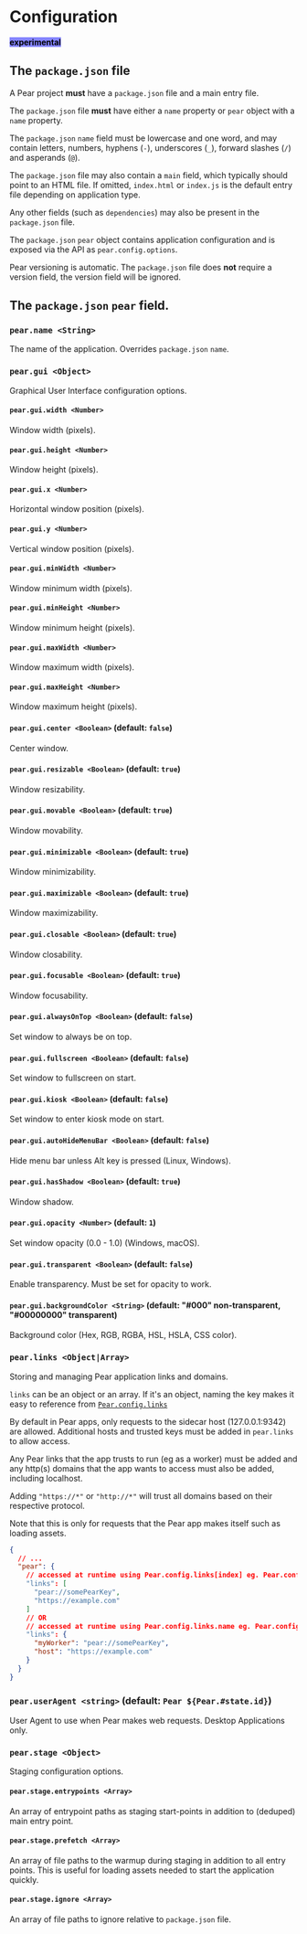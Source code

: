 # Configuration

<mark style="background-color: #8484ff;">**experimental**</mark>

## The `package.json` file

A Pear project **must** have a `package.json` file and a main entry file.

The `package.json` file **must** have either a `name` property or `pear` object with a `name` property.

The `package.json` `name` field must be lowercase and one word, and may contain letters, numbers, hyphens (`-`), underscores (`_`), forward slashes (`/`) and asperands (`@`).

The `package.json` file may also contain a `main` field, which typically should point to an HTML file. If omitted, `index.html` or `index.js` is the default entry file depending on application type.

Any other fields (such as `dependencies`) may also be present in the `package.json` file.

The `package.json` `pear` object contains application configuration and is exposed via the API as `pear.config.options`.

Pear versioning is automatic. The `package.json` file does **not** require a version field, the version field will be ignored.

## The `package.json` `pear` field.

### `pear.name <String>`

The name of the application. Overrides `package.json` `name`.

### `pear.gui <Object>`

Graphical User Interface configuration options.

#### `pear.gui.width <Number>`

Window width (pixels).

#### `pear.gui.height <Number>`

Window height (pixels).

#### `pear.gui.x <Number>`

Horizontal window position (pixels).

#### `pear.gui.y <Number>`

Vertical window position (pixels).

#### `pear.gui.minWidth <Number>`

Window minimum width (pixels).

#### `pear.gui.minHeight <Number>`

Window minimum height (pixels).

#### `pear.gui.maxWidth <Number>`

Window maximum width (pixels).

#### `pear.gui.maxHeight <Number>`

Window maximum height (pixels).

#### `pear.gui.center <Boolean>` (default: `false`)

Center window.

#### `pear.gui.resizable <Boolean>` (default: `true`)

Window resizability.

#### `pear.gui.movable <Boolean>` (default: `true`)

Window movability.

#### `pear.gui.minimizable <Boolean>` (default: `true`)

Window minimizability.

#### `pear.gui.maximizable <Boolean>` (default: `true`)

Window maximizability.

#### `pear.gui.closable <Boolean>` (default: `true`)

Window closability.

#### `pear.gui.focusable <Boolean>` (default: `true`)

Window focusability.

#### `pear.gui.alwaysOnTop <Boolean>` (default: `false`)

Set window to always be on top.

#### `pear.gui.fullscreen <Boolean>` (default: `false`)

Set window to fullscreen on start.

#### `pear.gui.kiosk <Boolean>` (default: `false`)

Set window to enter kiosk mode on start.

#### `pear.gui.autoHideMenuBar <Boolean>` (default: `false`)

Hide menu bar unless Alt key is pressed (Linux, Windows).

#### `pear.gui.hasShadow <Boolean>` (default: `true`)

Window shadow.

#### `pear.gui.opacity <Number>` (default: `1`)

Set window opacity (0.0 - 1.0) (Windows, macOS).

#### `pear.gui.transparent <Boolean>` (default: `false`)

Enable transparency. Must be set for opacity to work.

#### `pear.gui.backgroundColor <String>` (default: "#000" non-transparent, "#00000000" transparent)

Background color (Hex, RGB, RGBA, HSL, HSLA, CSS color).

###  `pear.links <Object|Array>` 

Storing and managing Pear application links and domains.

`links` can be an object or an array. If it's an object, naming the key makes it easy to reference from [`Pear.config.links`](./api.md#pearconfiglinks-objectarray)

By default in Pear apps, only requests to the sidecar host (127.0.0.1:9342) are allowed. Additional hosts and trusted keys must be added in `pear.links` to allow access.

Any Pear links that the app trusts to run (eg as a worker) must be added and any http(s) domains that the app wants to access must also be added, including localhost.

Adding `"https://*"` or `"http://*"` will trust all domains based on their respective protocol.

Note that this is only for requests that the Pear app makes itself such as loading assets.

```json
{
  // ...
  "pear": {
    // accessed at runtime using Pear.config.links[index] eg. Pear.config.links[0] for pear://somePearKey
    "links": [ 
      "pear://somePearKey", 
      "https://example.com" 
    ]
    // OR
    // accessed at runtime using Pear.config.links.name eg. Pear.config.links.myWorker for myWorker
    "links": {
      "myWorker": "pear://somePearKey",
      "host": "https://example.com"
    }
  }
}
```

### `pear.userAgent <string>` (default: `Pear ${Pear.#state.id}`)

User Agent to use when Pear makes web requests. Desktop Applications only.

### `pear.stage <Object>`

Staging configuration options.

#### `pear.stage.entrypoints <Array>`

An array of entrypoint paths as staging start-points in addition to (deduped) main entry point.

#### `pear.stage.prefetch <Array>`

An array of file paths to the warmup during staging in addition to all entry points. This is useful for loading assets needed to start the application quickly.

#### `pear.stage.ignore <Array>`

An array of file paths to ignore relative to `package.json` file.
